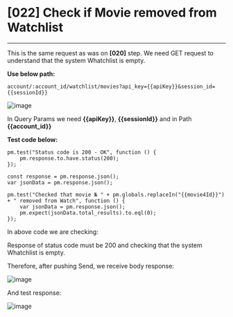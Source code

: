 # [022] Check if Movie removed from Watchlist
___

This is the same request as was on __[020]__ step. We need GET request to understand that the system Whatchlist is empty.

__Use below path:__
```
account/:account_id/watchlist/movies?api_key={{apiKey}}&session_id={{sessionId}}
```
![image](https://user-images.githubusercontent.com/122685448/231021883-2d73c386-a978-4d18-84ed-eddfe5739734.png)

In Query Params we need __{{apiKey}}__, __{{sessionId}}__ and in Path __{{account_id}}__

__Test code below:__
```
pm.test("Status code is 200 - OK", function () {
    pm.response.to.have.status(200);
});

const response = pm.response.json();
var jsonData = pm.response.json();

pm.test("Checked that movie № " + pm.globals.replaceIn("{{movie4Id}}") + " removed from Watch", function () {
    var jsonData = pm.response.json();
    pm.expect(jsonData.total_results).to.eql(0);
});
```

In above code we are checking:

Response of status code must be 200 and checking that the system Whatchlist is empty.

Therefore, after pushing Send, we receive body response:

![image](https://user-images.githubusercontent.com/122685448/231021891-544a0f06-d1d9-42b6-9e7d-1eaace0a2f3a.png)

And test response:

![image](https://user-images.githubusercontent.com/122685448/231021897-0e3715a0-9076-4ef8-9e7f-1ac292816056.png)


